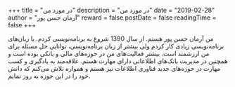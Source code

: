 +++
title = "در مورد من"
description = "در مورد من"
date = "2019-02-28"
author = "آرمان حسن پور"
reward = false
postDate = false
readingTime = false
+++

من آرمان حسن پور هستم. از سال 1390 شروع به برنامه‌نویسی کردم. با زبان‌های برنامه‌نویسی زیادی کار کردم ولی بیشتر از زبان برنامه‌نویسی، توانایی حل مسئله برای من ارزشمند است. بیشتر فعالیت‌های من در حوزه‌های مالی و بانکی بوده است و همچنین در مدیریت بانک‌های اطلاعاتی دارای مهارت هستم. علاقه‌مند به یادگیری و کسب مهارت در حوزه‌های جدید فناوری اطلاعات نیز هستم و همواره تلاش می‌کنم که دانش خود را در این حوزه به روز نمایم.